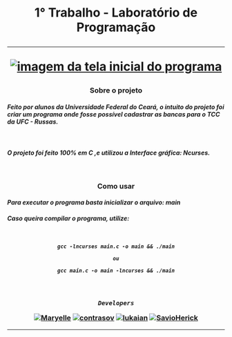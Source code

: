 <!--titulo-->
<h1 align="center"><strong>1° Trabalho - Laboratório de Programação</strong><hr>

<a href="https://imgbb.com/"><img src="https://i.ibb.co/d21yyNG/img02.png" alt="imagem da tela inicial do programa"></a></h1>

<h3 align="center"><strong>Sobre o projeto</strong></h3>

#### *Feito por alunos da __Universidade Federal do Ceará__, o intuito do projeto foi criar um programa onde fosse possível cadastrar as bancas para o __TCC__ da __UFC - Russas__.*
<br>

#### *O projeto foi feito __100%__ em __C__ ,e utilizou a __Interface gráfica: Ncurses__.*
<br>


<h3 align="center"><strong>Como usar</strong></h3>

#### *Para executar o programa basta inicializar o arquivo: __main__*

#### ***Caso queira compilar o programa, utilize:***

<h5 align="center"><br>

```
gcc -lncurses main.c -o main && ./main

ou

gcc main.c -o main -lncurses && ./main
```
</h5>


<h3 align="center"><br>

***```Developers```***

<!--links dos desenvolvedores-->
[![Maryelle](https://img.shields.io/badge/Maryelle-%23121011.svg?style=for-the-badge&logo=github&logoColor=white)](https://github.com/EmillyMaryelle)
[![contrasov](https://img.shields.io/badge/contrasov-%23121011.svg?style=for-the-badge&logo=github&logoColor=white)](https://github.com/contrasov)
[![lukaian](https://img.shields.io/badge/lukaian-%23121011.svg?style=for-the-badge&logo=github&logoColor=white)](https://github.com/lukaian-k)
[![SavioHerick](https://img.shields.io/badge/SavioHerick-%23121011.svg?style=for-the-badge&logo=github&logoColor=white)](https://github.com/SavioHerick)<hr></h3>